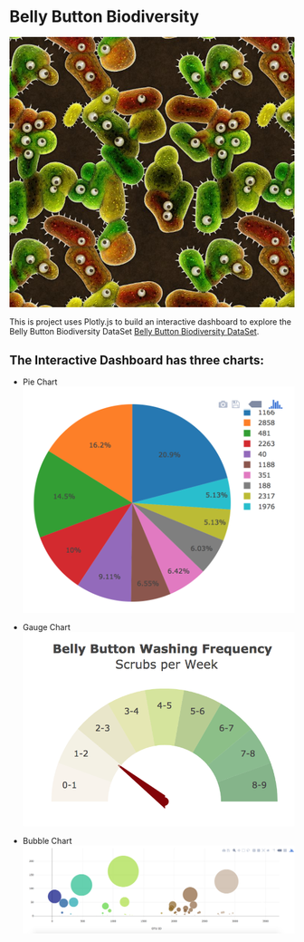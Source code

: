 # Belly Button Biodiversity
![Bacteria by filterforge.com](Images/bacteria_by_filterforgedotcom.jpg)

This is project uses Plotly.js to build an interactive dashboard to explore the Belly Button Biodiversity DataSet [Belly Button Biodiversity DataSet](http://robdunnlab.com/projects/belly-button-biodiversity/).

## The Interactive Dashboard has three charts:

* Pie Chart 
![PIE Chart](Images/pie_chart.png)

* Gauge Chart 
![Weekly Washing Frequency Gauge](Images/gauge.png)

* Bubble Chart
![Bubble Chart](Images/bubble_chart.png)

